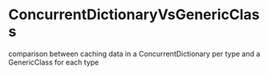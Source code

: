 # ConcurrentDictionaryVsGenericClass
comparison between caching data in a ConcurrentDictionary per type and a GenericClass for each type
